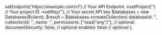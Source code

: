 <?php

use Appwrite\Client;
use Appwrite\Services\Databases;

$client = (new Client())
    ->setEndpoint('https://example.com/v1') // Your API Endpoint
    ->setProject('<YOUR_PROJECT_ID>') // Your project ID
    ->setKey('<YOUR_API_KEY>'); // Your secret API key

$databases = new Databases($client);

$result = $databases->createCollection(
    databaseId: '<DATABASE_ID>',
    collectionId: '<COLLECTION_ID>',
    name: '<NAME>',
    permissions: ["read("any")"], // optional
    documentSecurity: false, // optional
    enabled: false // optional
);